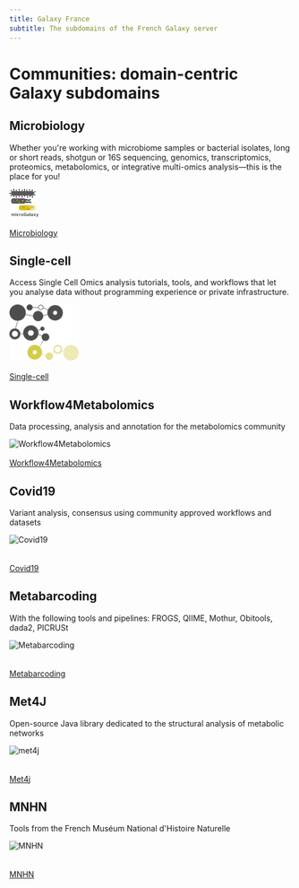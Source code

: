 ```yaml
---
title: Galaxy France
subtitle: The subdomains of the French Galaxy server
---
```


# Communities: domain-centric Galaxy subdomains

<div class="card-deck">
  <div class="card border-secondary bg-light mb-1 mx-1" style="min-width: 20rem">
    <div class="card-body">
      <h2 class="card-title text-dark">Microbiology</h2>
      <p class="card-text">Whether you're working with microbiome samples or bacterial isolates, long or short reads, shotgun or 16S sequencing, genomics, transcriptomics, proteomics, metabolomics, or integrative multi-omics analysis—this is the place for you!</p>
      <div class="text-center">
          <img src="https://raw.githubusercontent.com/galaxyproject/galaxy_codex/main/communities/microgalaxy/lab/static/microgalaxy-logo.png" alt="microGalaxy" height="50">
          <br><br>
          <a href="https://microbiology.usegalaxy.fr/" target="_top" class="btn btn-primary">Microbiology</a>
      </div>
    </div>
  </div>
  <div class="card border-secondary bg-light mb-1 mx-1" style="min-width: 20rem">
    <div class="card-body">
      <h2 class="card-title text-dark">Single-cell</h2>
      <p class="card-text"> Access Single Cell Omics analysis tutorials, tools, and workflows that let you analyse data without programming experience or private infrastructure. </p>
      <div class="text-center">
          <img src="https://raw.githubusercontent.com/galaxyproject/galaxy_codex/main/communities/spoc/lab/static/logo_single_cell.svg" alt="Workflow4Metabolomics" height="100">
          <br><br>
          <a href="https://singlecell.usegalaxy.fr/" target="_top" class="btn btn-primary">Single-cell</a>
      </div>
    </div>
  </div>
  <div class="card border-secondary bg-light mb-1 mx-1" style="min-width: 20rem">
    <div class="card-body">
      <h2 class="card-title text-dark">Workflow4Metabolomics</h2>
      <p class="card-text">Data processing, analysis and annotation for the metabolomics community</p>
      <div class="text-center">
          <img src="https://ifb-elixirfr.gitlab.io/usegalaxy-fr/welcome/images/w4m.png" alt="Workflow4Metabolomics" height="100">
          <br><br>
          <a href="https://workflow4metabolomics.usegalaxy.fr/" target="_top" class="btn btn-primary">Workflow4Metabolomics</a>
      </div>
    </div>
  </div>
  <!--<div class="card border-secondary bg-light mb-1 mx-1" style="min-width: 20rem; max-width: 20rem">
    <div class="card-body">
      <h2 class="card-title text-dark">ProteoRE</h2>
      <p class="card-text">Functional analysis and exploration of proteomics and transcriptomics data in biomedical research</p>
      <div class="text-center">
        <img src="https://ifb-elixirfr.gitlab.io/usegalaxy-fr/welcome/images/proteore.png" alt="ProteORE" height="100">
        <br><br><br>
          <a href="https://proteore.usegalaxy.fr/" target="_top" class="btn btn-primary">ProteoRE</a>
      </div>
    </div>
  </div>-->
  <div class="card border-secondary bg-light mb-1 mx-1" style="min-width: 20rem">
    <div class="card-body">
      <h2 class="card-title text-dark">Covid19</h2>
      <p class="card-text">Variant analysis, consensus using community approved workflows and datasets</p>
      <div class="text-center">
        <img src="https://ifb-elixirfr.gitlab.io/usegalaxy-fr/welcome/images/covid19.png" alt="Covid19" height="100">
        <br><br><br>
          <a href="https://covid19.usegalaxy.fr/" target="_top" class="btn btn-primary">Covid19</a>
      </div>
    </div>
  </div>
  <div class="card border-secondary bg-light mb-1 mx-1" style="min-width: 20rem">
    <div class="card-body">
      <h2 class="card-title text-dark">Metabarcoding</h2>
      <p class="card-text">With the following tools and pipelines: FROGS, QIIME, Mothur, Obitools, dada2, PICRUSt</p>
      <div class="text-center">
        <img src="https://ifb-elixirfr.gitlab.io/usegalaxy-fr/welcome/images/metabarcoding.png" alt="Metabarcoding" height="100">
        <br><br><br>
          <a href="https://metabarcoding.usegalaxy.fr/" target="_top" class="btn btn-primary">Metabarcoding</a>
      </div>
    </div>
  </div>
  <div class="card border-secondary bg-light mb-1 mx-1" style="min-width: 20rem">
    <div class="card-body">
      <h2 class="card-title text-dark">Met4J</h2>
      <p class="card-text">Open-source Java library dedicated to the structural analysis of metabolic networks</p>
      <div class="text-center">
        <img src="https://forgemia.inra.fr/uploads/-/system/project/avatar/864/met4J_logo.png" alt="met4j" height="100">
        <br><br><br>
          <a href="https://met4j.usegalaxy.fr/" target="_top" class="btn btn-primary">Met4j</a>
      </div>
    </div>
  </div>
  <div class="card border-secondary bg-light mb-1 mx-1" style="min-width: 25rem">
    <div class="card-body">
      <h2 class="card-title text-dark">MNHN</h2>
      <p class="card-text">Tools from the French Muséum National d'Histoire Naturelle</p>
      <div class="text-center">
        <img src="https://ifb-elixirfr.gitlab.io/usegalaxy-fr/welcome/images/mnhn_small.png" alt="MNHN" height="100">
        <br><br><br>
          <a href="https://mnhn.usegalaxy.fr/" target="_top" class="btn btn-primary">MNHN</a>
      </div>
    </div>
  </div>
  <!--div class="card border-secondary bg-light mb-1 mx-1" style="min-width: 20rem; max-width: 20rem">
    <div class="card-body">
      <h2 class="card-title text-dark">Plants-Pathogens</h2>
      <p class="card-text">To address the needs of scientific & local communities, we offer customized Galaxy subdomains.</p>
      <div class="text-center">
        <img src="https://ifb-elixirfr.gitlab.io/usegalaxy-fr/welcome/images/covid19.png" alt="Plants-Pathogens" height="100">
        <br><br><br>
          <a href="https://plants-pathongens.usegalaxy.fr/" target="_top" class="btn btn-primary">Plants-Pathogens</a>
      </div>
    </div>
  </div-->
</div>
